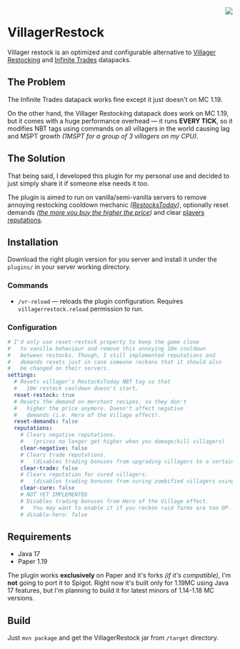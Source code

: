<img src="https://user-images.githubusercontent.com/43143315/178108584-abd72f88-0efc-44b5-97bd-be206ce3738d.png" align=right />

# VillagerRestock

Villager restock is an optimized and configurable alternative to
[Villager Restocking][VRDpUrl] and [Infinite Trades][ITDpUrl] datapacks.

[VRDpUrl]: https://www.planetminecraft.com/data-pack/villager-restocking-v1-0/
[ITDpUrl]: https://www.planetminecraft.com/data-pack/no-trading-limits-infinite-trades-1-18x/

## The Problem

The Infinite Trades datapack works fine except it just doesn't on MC 1.19.

On the other hand, the Villager Restocking datapack does work on MC 1.19,
but it comes with a huge performance overhead — it runs **EVERY TICK**, so
it modifies NBT tags using commands on all villagers in the world causing lag
and MSPT growth _(1MSPT for a group of 3 villagers on my CPU)_.

## The Solution

That being said, I developed this plugin for my personal use and decided to
just simply share it if someone else needs it too.

The plugin is aimed to run on vanilla/semi-vanilla servers to remove annoying
restocking cooldown mechanic _([RestocksToday][EntityDataUrl])_, optionally 
reset demands _([the more you buy the higher the price][Supply&DemandUrl])_
and clear [players reputations][PopularityUrl].

[EntityDataUrl]: [https://minecraft.fandom.com/wiki/Villager#Entity_data]
[Supply&DemandUrl]: https://minecraft.fandom.com/wiki/Villager#Supply_and_demand
[PopularityUrl]: https://minecraft.fandom.com/wiki/Villager#Popularity

## Installation

Download the right plugin version for you server and install it under the
`plugins/` in your server working directory.

### Commands

* `/vr-reload` — reloads the plugin configuration. Requires
`villagerrestock.reload` permission to run.

### Configuration

```yaml
# I'd only use reset-restock property to keep the game close
#   to vanilla behaviour and remove this annoying 10m cooldown
#   between restocks. Though, I still implemented reputations and
#   demands resets just in case someone reckons that it should also
#   be changed on their servers.
settings:
  # Resets villager's RestocksToday NBT tag so that
  #   10m restock cooldown doesn't start.
  reset-restock: true
  # Resets the demand on merchant recipes, so they don't
  #   higher the price anymore. Doesn't affect negative
  #   demands (i.e. Hero of the Village effect).
  reset-demands: false
  reputations:
    # Clears negative reputations.
    #   (prices no longer get higher when you damage/kill villagers)
    clear-negative: false
    # Clears trade reputations.
    #   (disables trading bonuses from upgrading villagers to a certain level)
    clear-trade: false
    # Clears reputation for cured villagers.
    #   (disables trading bonuses from curing zombified villagers using golden apples)
    clear-cure: false
    # NOT YET IMPLEMENTED
    # Disables trading bonuses from Hero of the Village effect.
    #   You may want to enable it if you reckon raid farms are too OP.
    # disable-hero: false
```

## Requirements

* Java 17
* Paper 1.19

The plugin works **exclusively** on Paper and it's forks _(if it's compatible)_,
I'm **not** going to port it to Spigot. Right now it's built only for 1.19MC
using Java 17 features, but I'm planning to build it for latest minors of
1.14-1.18 MC versions.

## Build

Just `mvn package` and get the VillagerRestock jar from `/target` directory.
